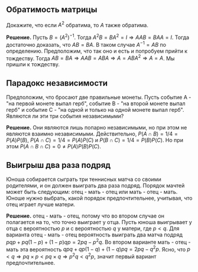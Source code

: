 ## Обратимость матрицы

Докажите, что если $A^2$ обратима, то $A$ также обратима.

**Решение.** Пусть $B = (A^2)^{-1}$. Тогда $A^2 B = B A^2 = I \Longrightarrow A A B = B A A = I$. Тогда достаточно доказать, что $A B = B A$. В таком случае $A^{-1} = AB$ по определению. Предположим, что так оно и есть и попробуем прийти к тождеству. Тогда $A B = B A \Longrightarrow A A B = A B A \Longrightarrow A = A B A^2 \Longrightarrow A = A$. Мы пришли к тождеству.

## Парадокс независимости

Предположим, что бросают две правильные монеты. Пусть событие A - "на первой монете выпал герб", событие B - "на второй монете выпал герб" и событие C - "на одной и только на одной монете выпал герб". Являются ли эти три события независимыми?

**Решение.** Они являются лишь попарно независимыми, но при этом не являются взаимно независимыми. Действительно, $P(A \cap B) = 1/4 = P(A) P(B)$, $P(A \cap C) = 1/4 = P(A) P(C)$ и $P(B \cap C) = 1/4 = P(B) P(C)$. Но при этом $P(A \cap B \cap C) = 0 \neq P(A) P(B) P(C)$.

## Выигрыш два раза подряд

Юноша собирается сыграть три теннисных матча со своими родителями, и он должен выиграть два раза подряд. Порядок мачтей может быть следующим: отец - мать - отец или мать - отец - мать. Юноше нужно выбрать, какой порядок предпочтительнее, учитывая, что отец играет лучше матери.

**Решение.** отец - мать - отец, потому что во втором случае он полагается на то, что точно выиграет у отца. Пусть юноша выигрывает у отца с вероятностью $p$ и с вероятностью $q$ у матери, где $p < q$. Для варианта отец - мать - отец вероятность выиграть два матча подряд $p q p + p q (1 - p) + (1 - p) q p = 2 pq - p^2 q$. Во втором варианте мать - отец - мать эта вероятность $q p q + q p (1 - q) + (1 - q) p q = 2 pq - q^2 p$. Ясно, что $p < q \Longrightarrow pq \times p < pq \times q \Longrightarrow p^2 q < q^2 p$, значит первый вариант предпочтительнее.